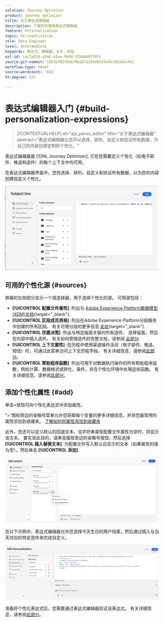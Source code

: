 ```yaml
---
solution: Journey Optimizer
product: journey optimizer
title: 关于表达式编辑器
description: 了解如何使用表达式编辑器。
feature: Personalization
topic: Personalization
role: Data Engineer
level: Intermediate
keywords: 表达式，编辑器，关于，开始
exl-id: 1ac2a376-a3a8-41ae-9b04-37886697f0fc
source-git-commit: 15b3b783f0a679e207a104d6333e96c92a02efb1
workflow-type: tm+mt
source-wordcount: '421'
ht-degree: 12%

---
```


# 表达式编辑器入门 {#build-personalization-expressions}

>[!CONTEXTUALHELP]
>id="ajo_perso_editor"
>title="关于表达式编辑器"
>abstract="表达式编辑器让您可以选择、排列、自定义和验证所有数据，为自己的内容创建定制的个性化。"

表达式编辑器是 [!DNL Journey Optimizer]. 它在您需要定义个性化（如电子邮件、推送和选件）的每个上下文中均可用。

在表达式编辑器界面中，您将选择、排列、自定义和验证所有数据，以为您的内容创建自定义个性化。

![](assets/perso_ee1.png)

## 可用的个性化源 {#sources}

屏幕的左侧部分显示一个域选择器，用于选择个性化的源。 可用源包括：

* **[!UICONTROL 配置文件属性]** :列出与 [Adobe Experience Platform数据模型(XDM)文档](https://experienceleague.adobe.com/docs/experience-platform/xdm/home.html?lang=zh-Hans){target="_blank"}.
* **[!UICONTROL 区段成员资格]** :列出在Adobe Experience Platform分段服务中创建的所有区段。 有关可用分段的更多信息 [此处](https://experienceleague.adobe.com/docs/experience-platform/segmentation/home.html){target="_blank"}.
* **[!UICONTROL 优惠决策]** :列出与特定版面关联的所有选件。 选择版面，然后在内容中插入选件。 有关如何管理选件的完整文档，请参阅 [此部分](../email/add-offers-email.md).
* **[!UICONTROL 上下文属性]** :在历程中使用渠道操作活动（电子邮件、推送、短信）时，可通过此菜单访问上下文历程字段。 有关详细信息，请参阅[此部分](personalization-use-case.md)。
* **[!UICONTROL 帮助程序函数]** :列出可用于对数据执行操作的所有帮助程序函数，例如计算、数据格式或转化、条件，并在个性化环境中处理这些函数。 有关详细信息，请参阅[此部分](functions/functions.md)。

## 添加个性化属性 {#add}

单击+按钮可向个性化表达式中添加属性。

“+”图标旁边的省略号菜单允许您获取每个变量的更多详细信息，并将您最常用的属性添加到收藏夹。 [了解如何将属性添加到收藏夹](personalization-favorites.md)

此外，您还可以定义默认的回退文本，当字符串类型配置文件属性为空时，将显示该文本。 要实现此目的，请单击属性旁边的省略号按钮，然后选择 **[!UICONTROL 插入替换文本]**. 为配置文件写入默认应显示的文本（如果属性的值为空），然后单击 **[!UICONTROL 添加]**.

![](assets/attribute-details.png)

在以下示例中，表达式编辑器允许您选择今天生日的用户档案，然后通过插入与当天对应的特定选件来完成自定义。

![](assets/perso_ee2.png)

准备好个性化表达式后，您需要通过表达式编辑器验证该表达式。 有关详细信息，请参阅[此部分](personalization-validation.md)。
